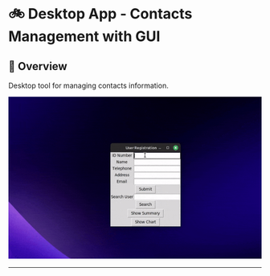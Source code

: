 #  :bike: Desktop App - Contacts Management with GUI

## :scroll: Overview 
Desktop tool for managing contacts information.

![screenshot](pics/screengif.gif)

***